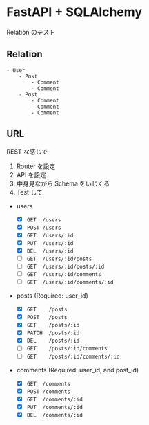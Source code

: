 # FastAPI + SQLAlchemy

Relation のテスト

## Relation

```
- User
    - Post
        - Comment
        - Comment
    - Post
        - Comment
        - Comment
        - Comment
```

## URL

REST な感じで

1. Router を設定
2. API を設定
3. 中身見ながら Schema をいじくる
4. Test して

- users

  - [x] `GET  /users`
  - [x] `POST /users`
  - [x] `GET  /users/:id`
  - [x] `PUT  /users/:id`
  - [x] `DEL  /users/:id`
  - [ ] `GET  /users/:id/posts`
  - [ ] `GET  /users/:id/posts/:id`
  - [ ] `GET  /users/:id/comments`
  - [ ] `GET  /users/:id/comments/:id`

- posts (Required: user_id)

  - [x] `GET    /posts`
  - [x] `POST   /posts`
  - [x] `GET    /posts/:id`
  - [x] `PATCH  /posts/:id`
  - [x] `DEL    /posts/:id`
  - [ ] `GET    /posts/:id/comments`
  - [ ] `GET    /posts/:id/comments/:id`

- comments (Required: user_id, and post_id)

  - [x] `GET  /comments`
  - [x] `POST /comments`
  - [x] `GET  /comments/:id`
  - [x] `PUT  /comments/:id`
  - [x] `DEL  /comments/:id`
